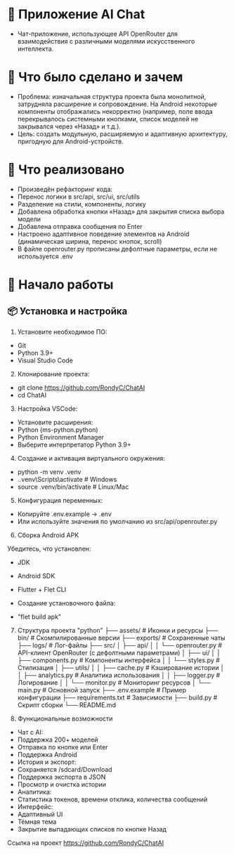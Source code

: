 # 📱 Приложение AI Chat
* Чат-приложение, использующее API OpenRouter для взаимодействия с различными моделями искусственного интеллекта.


# 🧩 Что было сделано и зачем
* Проблема: изначальная структура проекта была монолитной, затрудняла расширение и сопровождение. На Android некоторые 
компоненты отображались некорректно (например, поле ввода перекрывалось системными кнопками, список моделей не закрывался через «Назад» и т.д.).
* Цель: создать модульную, расширяемую и адаптивную архитектуру, пригодную для Android-устройств.

# 🔧 Что реализовано
* Произведён рефакторинг кода:
 * Перенос логики в src/api, src/ui, src/utils
 * Разделение на стили, компоненты, логику
* Добавлена обработка кнопки «Назад» для закрытия списка выбора модели
* Добавлена отправка сообщения по Enter
* Настроено адаптивное поведение элементов на Android (динамическая ширина, перенос кнопок, scroll)
* В файле openrouter.py прописаны дефолтные параметры, если не используется .env

# 🚀 Начало работы
## 📦 Установка и настройка
1. Установите необходимое ПО:

* Git
* Python 3.9+
* Visual Studio Code
2. Клонирование проекта:

* git clone https://github.com/RondyC/ChatAI
* cd ChatAI
3. Настройка VSCode:

* Установите расширения:
 * Python (ms-python.python)
 * Python Environment Manager
* Выберите интерпретатор Python 3.9+

4. Создание и активация виртуального окружения:
* python -m venv .venv
 * .\.venv\Scripts\activate         # Windows
 * source .venv/bin/activate        # Linux/Mac

5. Конфигурация переменных:
* Копируйте .env.example → .env
* Или используйте значения по умолчанию из src/api/openrouter.py

6. Сборка Android APK

Убедитесь, что установлен:
* JDK
* Android SDK
* Flutter + Flet CLI

* Создание установочного файла:
 * "flet build apk"

7. Структура проекта "python"
├── assets/                  # Иконки и ресурсы
├── bin/                     # Скомпилированные версии
├── exports/                 # Сохраненные чаты
├── logs/                    # Лог-файлы
├── src/
│   ├── api/
│   │   └── openrouter.py    # API-клиент OpenRouter (с дефолтными параметрами)
│   ├── ui/
│   │   ├── components.py    # Компоненты интерфейса
│   │   └── styles.py        # Стилизация
│   ├── utils/
│   │   ├── cache.py         # Кэширование истории
│   │   ├── analytics.py     # Аналитика использования
│   │   ├── logger.py        # Логирование
│   │   └── monitor.py       # Мониторинг ресурсов
│   └── main.py              # Основной запуск
├── .env.example             # Пример конфигурации
├── requirements.txt         # Зависимости
├── build.py                 # Скрипт сборки
└── README.md

8. Функциональные возможности
* Чат с AI:
 * Поддержка 200+ моделей
 * Отправка по кнопке или Enter
 * Поддержка Android
* История и экспорт:
 * Сохраняется /sdcard/Download
 * Поддержка экспорта в JSON
 * Просмотр и очистка истории
* Аналитика:
 * Статистика токенов, времени отклика, количества сообщений
* Интерфейс:
 * Адаптивный UI
 * Тёмная тема
 * Закрытие выпадающих списков по кнопке Назад

Ссылка на проект https://github.com/RondyC/ChatAI



